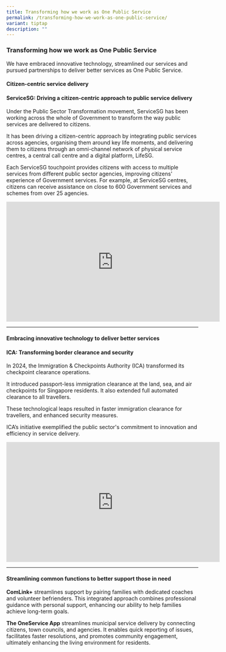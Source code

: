 ```yaml
---
title: Transforming how we work as One Public Service
permalink: /transforming-how-we-work-as-one-public-service/
variant: tiptap
description: ""
---
```

<h3>Transforming how we work as One Public Service</h3>
<p>We have embraced innovative technology, streamlined our services and pursued
partnerships to deliver better services as One Public Service.</p>
<h4><strong>Citizen-centric service delivery</strong></h4>
<h4>ServiceSG: Driving a citizen-centric approach to public service delivery</h4>
<p>Under the Public Sector Transformation movement, ServiceSG has been working
across the whole of Government to transform the way public services are
delivered to citizens.</p>
<p>It has been driving a citizen-centric approach by integrating public services
across agencies, organising them around key life moments, and delivering
them to citizens through an omni-channel network of physical service centres,
a central call centre and a digital platform, LifeSG.</p>
<p>Each ServiceSG touchpoint provides citizens with access to multiple services
from different public sector agencies, improving citizens' experience of
Government services. For example, at ServiceSG centres, citizens can receive
assistance on close to 600 Government services and schemes from over 25
agencies.</p>
<div class="iframe-wrapper">
<iframe height="315" width="560" allowfullscreen="true" frameborder="0" src="https://www.youtube.com/embed/_-aSlsDaZec?si=9spIgJPL3qRLA8Kw&amp;controls=0"></iframe>
</div>
<hr>
<h4><strong>Embracing innovative technology to deliver better services</strong></h4>
<h4>ICA: Transforming border clearance and security</h4>
<p>In 2024, the Immigration &amp; Checkpoints Authority (ICA) transformed
its checkpoint clearance operations.</p>
<p>It introduced passport-less immigration clearance at the land, sea, and
air checkpoints for Singapore residents. It also extended full automated
clearance to all travellers.</p>
<p>These technological leaps resulted in faster immigration clearance for
travellers, and enhanced security measures.</p>
<p>ICA’s initiative exemplified the public sector's commitment to innovation
and efficiency in service delivery.</p>
<div class="iframe-wrapper">
<iframe height="315" width="560" allowfullscreen="true" frameborder="0" src="https://www.youtube.com/embed/GjATXtB9GwA?si=eHP0mxCt7_eQjRWk&amp;controls=0"></iframe>
</div>
<hr>
<h4>Streamlining common functions to better support those in need</h4>
<p><strong>ComLink+</strong> streamlines support by pairing families with
dedicated coaches and volunteer befrienders. This integrated approach combines
professional guidance with personal support, enhancing our ability to help
families achieve long-term goals.</p>
<p><strong>The OneService App</strong> streamlines municipal service delivery
by connecting citizens, town councils, and agencies. It enables quick reporting
of issues, facilitates faster resolutions, and promotes community engagement,
ultimately enhancing the living environment for residents.</p>